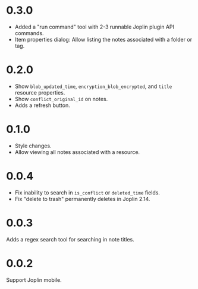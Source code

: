 # 0.3.0

- Added a "run command" tool with 2-3 runnable Joplin plugin API commands.
- Item properties dialog: Allow listing the notes associated with a folder or tag.

# 0.2.0

- Show `blob_updated_time`, `encryption_blob_encrypted`, and `title` resource properties.
- Show `conflict_original_id` on notes.
- Adds a refresh button.

# 0.1.0

- Style changes.
- Allow viewing all notes associated with a resource.

# 0.0.4

- Fix inability to search in `is_conflict` or `deleted_time` fields.
- Fix "delete to trash" permanently deletes in Joplin 2.14.

# 0.0.3

Adds a regex search tool for searching in note titles.

# 0.0.2

Support Joplin mobile.
